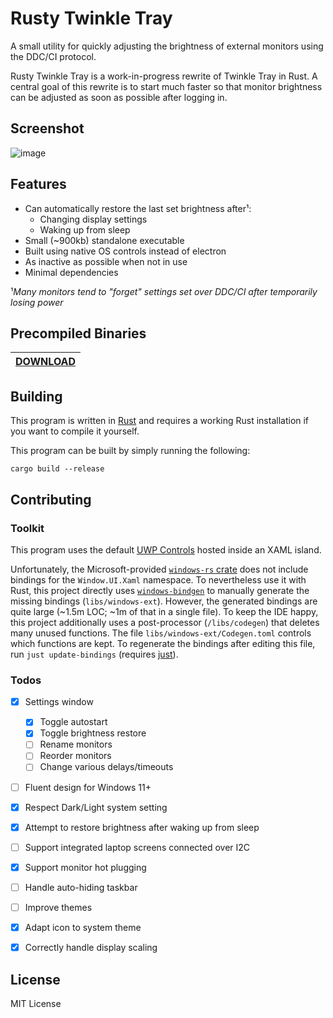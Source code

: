 # Rusty Twinkle Tray

A small utility for quickly adjusting the brightness of external monitors using the DDC/CI protocol.

Rusty Twinkle Tray is a work-in-progress rewrite of Twinkle Tray in Rust. A central goal of this rewrite is to start much faster so that monitor brightness can be adjusted as soon as possible after logging in.

## Screenshot
![image](https://github.com/user-attachments/assets/7f4c05d9-865d-4cdf-ae66-8f649b262912)

## Features
- Can automatically restore the last set brightness after¹:
  - Changing display settings
  - Waking up from sleep
- Small (~900kb) standalone executable
- Built using native OS controls instead of electron
- As inactive as possible when not in use
- Minimal dependencies

¹*Many monitors tend to "forget" settings set over DDC/CI after temporarily losing power*

## Precompiled Binaries
| [**DOWNLOAD**](https://github.com/sidit77/rusty-twinkle-tray/releases/latest) |
|-----------------------------------------------------------------------------------------------------------------|

## Building
This program is written in [Rust](https://www.rust-lang.org/) and requires a working Rust installation if you want to compile it yourself.

This program can be built by simply running the following:
```shell
cargo build --release
```

## Contributing

### Toolkit
This program uses the default [UWP Controls](https://learn.microsoft.com/en-us/uwp/api/windows.ui.xaml.controls?view=winrt-22621) hosted inside an XAML island.

Unfortunately, the Microsoft-provided [`windows-rs` crate](https://microsoft.github.io/windows-docs-rs/doc/windows/) does not include bindings for the `Window.UI.Xaml` namespace. To nevertheless use it with Rust, this project directly uses [`windows-bindgen`](https://crates.io/crates/windows-bindgen) to manually generate the missing bindings (`libs/windows-ext`). However, the generated bindings are quite large (~1.5m LOC; ~1m of that in a single file). To keep the IDE happy, this project additionally uses a post-processor (`/libs/codegen`) that deletes many unused functions. The file `libs/windows-ext/Codegen.toml` controls which functions are kept. To regenerate the bindings after editing this file, run `just update-bindings` (requires [just](https://github.com/casey/just)).

### Todos
- [x] Settings window
  - [x] Toggle autostart
  - [x] Toggle brightness restore
  - [ ] Rename monitors
  - [ ] Reorder monitors
  - [ ] Change various delays/timeouts
- [ ] Fluent design for Windows 11+
- [x] Respect Dark/Light system setting
- [x] Attempt to restore brightness after waking up from sleep
- [ ] Support integrated laptop screens connected over I2C
- [x] Support monitor hot plugging
- [ ] Handle auto-hiding taskbar
- [ ] Improve themes
- [x] Adapt icon to system theme
- [x] Correctly handle display scaling


## License

MIT License
